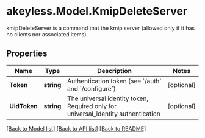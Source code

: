 # akeyless.Model.KmipDeleteServer
kmipDeleteServer is a command that the kmip server (allowed only if it has no clients nor associated items)

## Properties

Name | Type | Description | Notes
------------ | ------------- | ------------- | -------------
**Token** | **string** | Authentication token (see &#x60;/auth&#x60; and &#x60;/configure&#x60;) | [optional] 
**UidToken** | **string** | The universal identity token, Required only for universal_identity authentication | [optional] 

[[Back to Model list]](../README.md#documentation-for-models) [[Back to API list]](../README.md#documentation-for-api-endpoints) [[Back to README]](../README.md)

